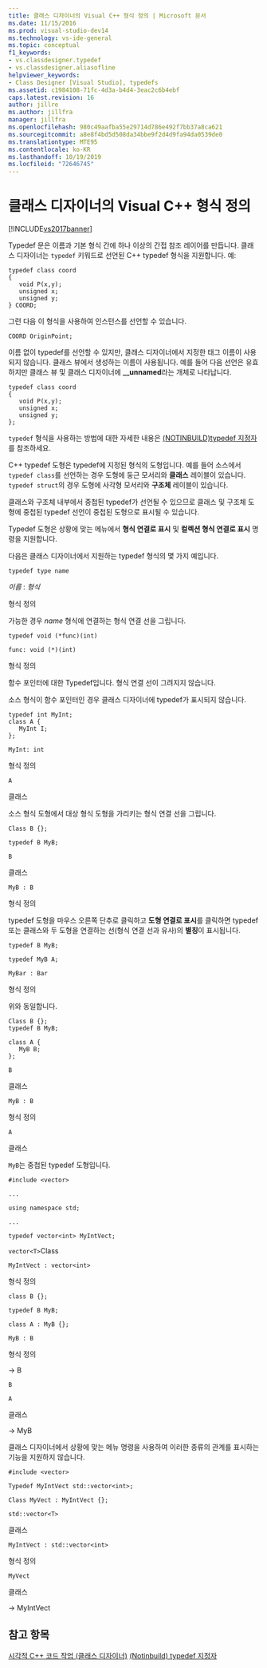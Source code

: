```yaml
---
title: 클래스 디자이너의 Visual C++ 형식 정의 | Microsoft 문서
ms.date: 11/15/2016
ms.prod: visual-studio-dev14
ms.technology: vs-ide-general
ms.topic: conceptual
f1_keywords:
- vs.classdesigner.typedef
- vs.classdesigner.aliasofline
helpviewer_keywords:
- Class Designer [Visual Studio], typedefs
ms.assetid: c1984108-71fc-4d3a-b4d4-3eac2c6b4ebf
caps.latest.revision: 16
author: jillre
ms.author: jillfra
manager: jillfra
ms.openlocfilehash: 980c49aafba55e29714d786e492f7bb37a8ca621
ms.sourcegitcommit: a8e8f4bd5d508da34bbe9f2d4d9fa94da0539de0
ms.translationtype: MTE95
ms.contentlocale: ko-KR
ms.lasthandoff: 10/19/2019
ms.locfileid: "72646745"
---
```

# <a name="visual-c-typedefs-in-class-designer"></a>클래스 디자이너의 Visual C++ 형식 정의
[!INCLUDE[vs2017banner](../includes/vs2017banner.md)]

Typedef 문은 이름과 기본 형식 간에 하나 이상의 간접 참조 레이어를 만듭니다. 클래스 디자이너는 `typedef` 키워드로 선언된 C++ typedef 형식을 지원합니다. 예:

```
typedef class coord
{
   void P(x,y);
   unsigned x;
   unsigned y;
} COORD;
```

 그런 다음 이 형식을 사용하여 인스턴스를 선언할 수 있습니다.

 `COORD OriginPoint;`

 이름 없이 typedef를 선언할 수 있지만, 클래스 디자이너에서 지정한 태그 이름이 사용되지 않습니다. 클래스 뷰에서 생성하는 이름이 사용됩니다. 예를 들어 다음 선언은 유효하지만 클래스 뷰 및 클래스 디자이너에 **__unnamed**라는 개체로 나타납니다.

```
typedef class coord
{
   void P(x,y);
   unsigned x;
   unsigned y;
};
```

 `typedef` 형식을 사용하는 방법에 대한 자세한 내용은 [(NOTINBUILD)typedef 지정자](https://msdn.microsoft.com/cc96cf26-ba93-4179-951e-695d1f5fdcf1)를 참조하세요.

 C++ typedef 도형은 typedef에 지정된 형식의 도형입니다. 예를 들어 소스에서 `typedef class`를 선언하는 경우 도형에 둥근 모서리와 **클래스** 레이블이 있습니다. `typedef struct`의 경우 도형에 사각형 모서리와 **구조체** 레이블이 있습니다.

 클래스와 구조체 내부에서 중첩된 typedef가 선언될 수 있으므로 클래스 및 구조체 도형에 중첩된 typedef 선언이 중첩된 도형으로 표시될 수 있습니다.

 Typedef 도형은 상황에 맞는 메뉴에서 **형식 연결로 표시** 및 **컬렉션 형식 연결로 표시** 명령을 지원합니다.

 다음은 클래스 디자이너에서 지원하는 typedef 형식의 몇 가지 예입니다.

 `typedef type name`

 *이름* : *형식*

 형식 정의

 가능한 경우 *name* 형식에 연결하는 형식 연결 선을 그립니다.

 `typedef void (*func)(int)`

 `func: void (*)(int)`

 형식 정의

 함수 포인터에 대한 Typedef입니다. 형식 연결 선이 그려지지 않습니다.

 소스 형식이 함수 포인터인 경우 클래스 디자이너에 typedef가 표시되지 않습니다.

```
typedef int MyInt;
class A {
   MyInt I;
};
```

 `MyInt: int`

 형식 정의

 `A`

 클래스

 소스 형식 도형에서 대상 형식 도형을 가리키는 형식 연결 선을 그립니다.

 `Class B {};`

 `typedef B MyB;`

 `B`

 클래스

 `MyB : B`

 형식 정의

 typedef 도형을 마우스 오른쪽 단추로 클릭하고 **도형 연결로 표시**를 클릭하면 typedef 또는 클래스와 두 도형을 연결하는 선(형식 연결 선과 유사)의 **별칭**이 표시됩니다.

 `typedef B MyB;`

 `typedef MyB A;`

 `MyBar : Bar`

 형식 정의

 위와 동일합니다.

```
Class B {};
typedef B MyB;

class A {
   MyB B;
};
```

 `B`

 클래스

 `MyB : B`

 형식 정의

 `A`

 클래스

 `MyB`는 중첩된 typedef 도형입니다.

 `#include <vector>`

 `...`

 `using namespace std;`

 `...`

 `typedef vector<int> MyIntVect;`

 `vector<T>`Class

 `MyIntVect : vector<int>`

 형식 정의

 `class B {};`

 `typedef B MyB;`

 `class A : MyB {};`

 `MyB : B`

 형식 정의

 -> B

 `B`

 `A`

 클래스

 -> MyB

 클래스 디자이너에서 상황에 맞는 메뉴 명령을 사용하여 이러한 종류의 관계를 표시하는 기능을 지원하지 않습니다.

 `#include <vector>`

 `Typedef MyIntVect std::vector<int>;`

 `Class MyVect : MyIntVect {};`

 `std::vector<T>`

 클래스

 `MyIntVect : std::vector<int>`

 형식 정의

 `MyVect`

 클래스

 -> MyIntVect

## <a name="see-also"></a>참고 항목
 [시각적 C++ 코드 작업 (클래스 디자이너)](../ide/working-with-visual-cpp-code-class-designer.md) [(Notinbuild) typedef 지정자](https://msdn.microsoft.com/cc96cf26-ba93-4179-951e-695d1f5fdcf1)
